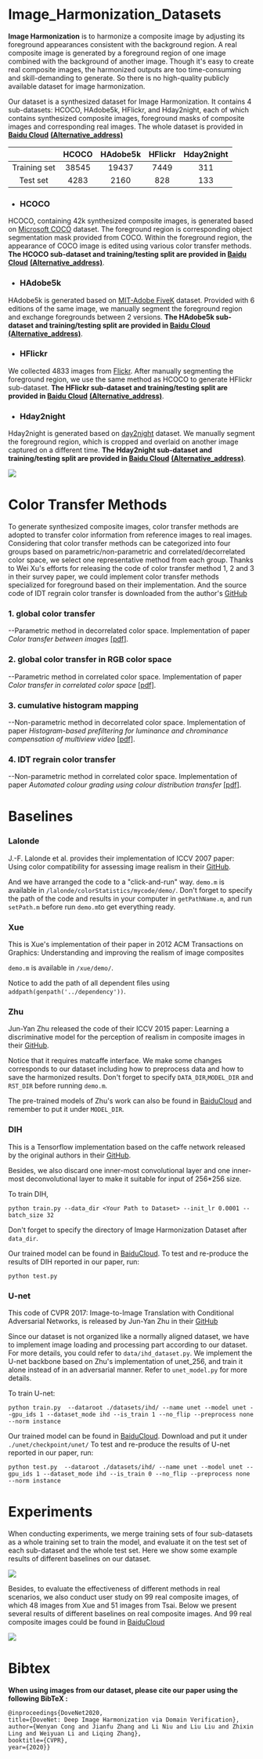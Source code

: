 <base target="_blank"/>

# Image_Harmonization_Datasets

**Image Harmonization** is to harmonize a composite image by adjusting its foreground appearances consistent with the background region. A real composite image is generated by a foreground region of one image combined with the background of another image. Though it's easy to create real composite images, the harmonized outputs are too time-consuming and skill-demanding to generate. So there is no high-quality publicly available dataset for image harmonization.

Our dataset is a synthesized dataset for Image Harmonization. It contains 4 sub-datasets: HCOCO, HAdobe5k, HFlickr, and Hday2night, each of which contains synthesized composite images, foreground masks of composite images and corresponding real images. The whole dataset is provided in  [**Baidu Cloud**](<https://pan.baidu.com/s/1DaepFq0l8XHiG8dhQr8EBw>) [**(Alternative_address)**](https://bcmi.cloud:5001/sharing/Kc3eFVFix)

| |HCOCO|HAdobe5k|HFlickr|Hday2night|
|:--:|:--:|:--:|:--:|:--:|
|Training set| 38545 |19437| 7449 |311|
|Test set| 4283 |2160| 828 |133|

- ### HCOCO

HCOCO, containing 42k synthesized composite images, is generated based on [Microsoft COCO](<http://cocodataset.org/>) dataset. The foreground region is corresponding object segmentation mask provided from COCO. Within the foreground region, the appearance of COCO image is edited using various color transfer methods. **The HCOCO sub-dataset and training/testing split are provided in [Baidu Cloud](https://pan.baidu.com/s/1bMTNzFJMreOOE-Lz3c7hGg)** [**(Alternative_address)**](https://bcmi.cloud:5001/sharing/KOBUL3QOs).


- ### HAdobe5k

HAdobe5k is generated based on [MIT-Adobe FiveK](<http://data.csail.mit.edu/graphics/fivek/>) dataset. Provided with 6 editions of the same image, we manually segment the foreground region and exchange foregrounds between 2 versions. **The HAdobe5k sub-dataset and training/testing split are provided in [Baidu Cloud](https://pan.baidu.com/s/1NAtLnCdY1-4uxRKB8REPQg)** [**(Alternative_address)**](https://bcmi.cloud:5001/sharing/xxpHXApjV).


- ### HFlickr

We collected 4833 images from [Flickr](<https://www.flickr.com/>). After manually segmenting the foreground region, we use the same method as HCOCO to generate HFlickr sub-dataset. **The HFlickr sub-dataset and training/testing split are provided in [Baidu Cloud](https://pan.baidu.com/s/1ZaCYo9Z21RGVgCwXgtvmbw)** [**(Alternative_address)**](https://bcmi.cloud:5001/sharing/SpeAHYMMT).




- ### Hday2night

Hday2night is generated based on [day2night](https://pan.baidu.com/s/1bCtVhhtb_EDool_UnN2Bjw) dataset. We manually segment the foreground region, which is cropped and overlaid on another image captured on a different time. **The Hday2night sub-dataset and training/testing split are provided in [Baidu Cloud](https://pan.baidu.com/s/1wTqGeB9SMweS5UAaxWof8A)** [**(Alternative_address)**](https://bcmi.cloud:5001/sharing/bQnyVoPwF).


![](examples/examples.jpg)

# Color Transfer Methods

To generate synthesized composite images, color transfer methods are adopted to transfer color information from reference images to real images. Considering that color transfer methods can be categorized into four groups based on parametric/non-parametric and correlated/decorrelated color space, we select one representative method from each group. Thanks to Wei Xu's efforts for releasing the code of color transfer method 1, 2 and 3 in their survey paper, we could implement color transfer methods specialized for foreground based on their implementation. And the source code of IDT regrain color transfer is downloaded from the author's [GitHub](https://github.com/frcs/colour-transfer)

### 1. global color transfer

--Parametric method in decorrelated color space. Implementation of paper *Color transfer between images* [[pdf]](https://www.cs.tau.ac.il/~turkel/imagepapers/ColorTransfer.pdf).

### 2. global color transfer in RGB color space

--Parametric method in correlated color space. Implementation of paper *Color transfer in correlated color space* [[pdf]](http://citeseerx.ist.psu.edu/viewdoc/download?doi=10.1.1.530.2757&rep=rep1&type=pdf).

### 3. cumulative histogram mapping

--Non-parametric method in decorrelated color space. Implementation of paper  *Histogram-based prefiltering for luminance and chrominance compensation of multiview video* [[pdf]](https://ieeexplore.ieee.org/document/4539698).

### 4. IDT regrain color transfer

--Non-parametric method in correlated color space. Implementation of paper  *Automated colour grading using colour distribution transfer* [[pdf]](http://citeseerx.ist.psu.edu/viewdoc/download?doi=10.1.1.458.7694&rep=rep1&type=pdf).

# Baselines

### Lalonde

J.-F. Lalonde et al. provides their implementation of ICCV 2007 paper:  Using color compatibility for assessing image realism in their [GitHub](https://github.com/jflalonde/colorRealism).

And we have arranged the code to a "click-and-run" way. 
`demo.m` is available in `/lalonde/colorStatistics/mycode/demo/`. 
Don't forget to specify the path of the code and results in your computer in `getPathName.m`, and run `setPath.m` before run `demo.m`to get everything ready.

### Xue

This is Xue's implementation of their paper in 2012 ACM Transactions on Graphics: Understanding and improving the realism of image composites 

`demo.m` is available in `/xue/demo/`. 

Notice to add the path of all dependent files using `addpath(genpath('../dependency'))`.



### Zhu

Jun-Yan Zhu released the code of their ICCV 2015 paper: Learning a discriminative model for the perception of realism in composite images in their [GitHub](<https://github.com/junyanz/RealismCNN>).

Notice that it requires matcaffe interface. We make some changes corresponds to our dataset including how to preprocess data and how to save the harmonized results. Don't forget to specify `DATA_DIR`,`MODEL_DIR` and `RST_DIR` before running `demo.m`.

The pre-trained models of Zhu's work can also be found in [BaiduCloud](https://pan.baidu.com/s/1_9UidT1rGNX0gYOYzjqITQ) and remember to put it under `MODEL_DIR`.

### DIH

This is a Tensorflow implementation based on the caffe network released by the original authors in their [GitHub](<https://github.com/wasidennis/DeepHarmonization>).

Besides, we also discard one inner-most convolutional layer and one inner-most deconvolutional layer to make it suitable for input of 256*256 size.

To train DIH, 

`python train.py --data_dir <Your Path to Dataset> --init_lr 0.0001 --batch_size 32`

Don't forget to specify the directory of Image Harmonization Dataset after `data_dir`.

Our trained model can be found in [BaiduCloud](https://pan.baidu.com/s/1GlUh660j0LMQaQ3iykaNJQ). To test and re-produce the results of DIH reported in our paper, run:

`python test.py`

### U-net

This code of CVPR 2017: Image-to-Image Translation with Conditional Adversarial Networks,  is released by Jun-Yan Zhu in their [GitHub](<https://github.com/junyanz/pytorch-CycleGAN-and-pix2pix>)

Since our dataset is not organized like a normally aligned dataset, we have to implement image loading and processing part according to our dataset. For more details, you could refer to `data/ihd_dataset.py`. We implement the U-net backbone based on Zhu's implementation of unet_256, and train it alone instead of in an adversarial manner. Refer to `unet_model.py` for more details.

To train U-net:

`python train.py  --dataroot ./datasets/ihd/ --name unet --model unet --gpu_ids 1 --dataset_mode ihd --is_train 1 --no_flip --preprocess none --norm instance`

Our trained model can be found in [BaiduCloud](https://pan.baidu.com/s/1jcgP7Miwmfc-qqezWx8sgg).  Download and put it under `./unet/checkpoint/unet/` To test and re-produce the results of U-net reported in our paper, run:

`python test.py  --dataroot ./datasets/ihd/ --name unet --model unet --gpu_ids 1 --dataset_mode ihd --is_train 0 --no_flip --preprocess none --norm instance`

# Experiments

When conducting experiments, we merge training sets of four sub-datasets as a whole training set to train the model, and evaluate it on the test set of each sub-dataset and the whole test set. Here we show some example results of different baselines on our dataset.

![](examples/results_syn.jpg)

Besides, to evaluate the effectiveness of different methods in real scenarios, we also conduct user study on 99 real composite images, of which 48 images from Xue and 51 images from Tsai. Below we present several results of different baselines on real composite images. And 99 real composite images could be found in [BaiduCloud](https://pan.baidu.com/s/1z0fvp28gWswSCysw0eiUQg)

![](examples/results_real_comp.jpg)

# Bibtex

**When using images from our dataset, please cite our paper using the following BibTeX :**



```
@inproceedings{DoveNet2020,
title={DoveNet: Deep Image Harmonization via Domain Verification},
author={Wenyan Cong and Jianfu Zhang and Li Niu and Liu Liu and Zhixin Ling and Weiyuan Li and Liqing Zhang},
booktitle={CVPR},
year={2020}}
```

